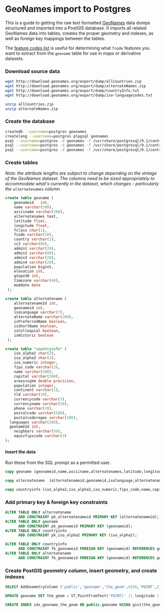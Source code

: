 # GeoNames import to Postgres
This is a guide to getting the raw text formatted [GeoNames](http://www.geonames.org/) data dumps structured and imported into a PostGIS database. It imports all related GeoNames data into tables, creates the proper geometry and indexes, as well as foreign key mappings between the tables.

The [feature codes list](http://download.geonames.org/export/dump/featureCodes_en.txt) is useful for determining what `fcode` features you want to extract from the `geoname` table for use in maps or derivative datasets.

### Download source data

```bash
wget http://download.geonames.org/export/dump/allCountries.zip
wget http://download.geonames.org/export/dump/alternateNames.zip
wget http://download.geonames.org/export/dump/countryInfo.txt
wget http://download.geonames.org/export/dump/iso-languagecodes.txt
```

```bash
unzip allCountries.zip
unzip alternateNames.zip
```

### Create the database
```bash
createdb --username=postgres geonames
createlang --username=postgres plpgsql geonames
psql --username=postgres -d geonames -f /usr/share/postgresql/9.1/contrib/postgis-1.5/postgis.sql
psql --username=postgres -d geonames -f /usr/share/postgresql/9.1/contrib/postgis-1.5/spatial_ref_sys.sql
psql --username=postgres -d geonames -f /usr/share/postgresql/9.1/contrib/postgis_comments.sql
```

### Create tables
_Note: the attribute lengths are subject to change depending on the vintage of the GeoNames dataset. The columns need to be sized appropriately to accommodate what's currently in the dataset, which changes - particularly the `alternatenames` column._

```sql
create table geoname (
	geonameid	int,
	name varchar(200),
	asciiname varchar(200),
	alternatenames text,
	latitude float,
	longitude float,
	fclass char(1),
	fcode varchar(10),
	country varchar(2),
	cc2 varchar(60),
	admin1 varchar(20),
	admin2 varchar(80),
	admin3 varchar(20),
	admin4 varchar(20),
	population bigint,
	elevation int,
	gtopo30 int,
	timezone varchar(40),
	moddate date
 );
```

```sql
create table alternatename (
	alternatenameId int,
	geonameid int,
	isoLanguage varchar(7),
	alternateName varchar(200),
	isPreferredName boolean,
	isShortName boolean,
	isColloquial boolean,
	isHistoric boolean
 );
```

```sql
create table "countryinfo" (
	iso_alpha2 char(2),
	iso_alpha3 char(3),
	iso_numeric integer,
	fips_code varchar(3),
	name varchar(200),
	capital varchar(200),
	areainsqkm double precision,
	population integer,
	continent varchar(2),
	tld varchar(10),
	currencycode varchar(3),
	currencyname varchar(20),
	phone varchar(20),
	postalcode varchar(100),
	postalcoderegex varchar(200),
  languages varchar(200),
  geonameId int,
	neighbors varchar(50),
	equivfipscode varchar(3)
);
```

#### Insert the data
Run these from the SQL prompt as a permitted user.

```sql
copy geoname (geonameid,name,asciiname,alternatenames,latitude,longitude,fclass,fcode,country,cc2,admin1,admin2,admin3,admin4,population,elevation,gtopo30,timezone,moddate) from 'allCountries.txt' null as '';
```

```sql
copy alternatename  (alternatenameid,geonameid,isolanguage,alternatename,ispreferredname,isshortname,iscolloquial,ishistoric) from 'alternateNames.txt' null as '';
```

```sql
copy countryinfo (iso_alpha2,iso_alpha3,iso_numeric,fips_code,name,capital,areainsqkm,population,continent,tld,currencycode,currencyname,phone,postalcode,postalcoderegex,languages,geonameid,neighbors,equivfipscode) from 'countryInfo.txt' null as '';
```

### Add primary key & foreign key constraints

```sql
ALTER TABLE ONLY alternatename
      ADD CONSTRAINT pk_alternatenameid PRIMARY KEY (alternatenameid);
ALTER TABLE ONLY geoname
      ADD CONSTRAINT pk_geonameid PRIMARY KEY (geonameid);
ALTER TABLE ONLY countryinfo
      ADD CONSTRAINT pk_iso_alpha2 PRIMARY KEY (iso_alpha2);

ALTER TABLE ONLY countryinfo
      ADD CONSTRAINT fk_geonameid FOREIGN KEY (geonameid) REFERENCES geoname(geonameid);
ALTER TABLE ONLY alternatename
      ADD CONSTRAINT fk_geonameid FOREIGN KEY (geonameid) REFERENCES geoname(geonameid);
```

### Create PostGIS geometry column, insert geometry, and create indexes
```sql
SELECT AddGeometryColumn ('public','geoname','the_geom',4326,'POINT',2);

UPDATE geoname SET the_geom = ST_PointFromText('POINT(' || longitude || ' ' || latitude || ')', 4326);

CREATE INDEX idx_geoname_the_geom ON public.geoname USING gist(the_geom);
```
